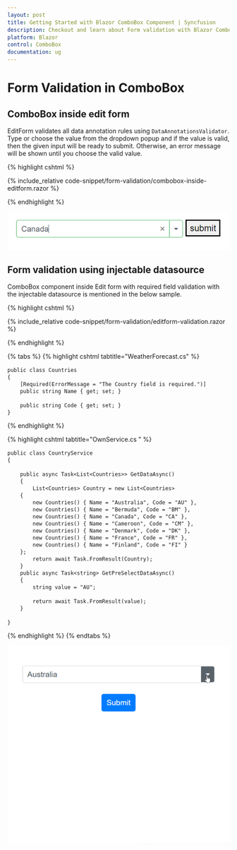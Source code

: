 ```yaml
---
layout: post
title: Getting Started with Blazor ComboBox Component | Syncfusion
description: Checkout and learn about Form validation with Blazor ComboBox component in Blazor Sever App and Blazor WebAssembly App.
platform: Blazor
control: ComboBox
documentation: ug
---
```


# Form Validation in ComboBox

## ComboBox inside edit form

EditForm validates all data annotation rules using `DataAnnotationsValidator`. Type or choose the value from the dropdown popup and if the value is valid, then the given input will be ready to submit. Otherwise, an error message will be shown until you choose the valid value. 

{% highlight cshtml %}

{% include_relative code-snippet/form-validation/combobox-inside-editform.razor %}

{% endhighlight %}

![Blazor ComboBox inside editform](./images/form-validation/blazor_combobox_inside-editform.png)

## Form validation using injectable datasource

ComboBox component inside Edit form with required field validation with the injectable datasource is mentioned in the below sample.

{% highlight cshtml %}

{% include_relative code-snippet/form-validation/editform-validation.razor %}

{% endhighlight %}

{% tabs %}
{% highlight cshtml tabtitle="WeatherForecast.cs" %}

    public class Countries
    {
        [Required(ErrorMessage = "The Country field is required.")]
        public string Name { get; set; }

        public string Code { get; set; }
    }

{% endhighlight %}

{% highlight cshtml tabtitle="OwnService.cs " %}

    public class CountryService
    {

        public async Task<List<Countries>> GetDataAsync()
        {
            List<Countries> Country = new List<Countries>
        {
            new Countries() { Name = "Australia", Code = "AU" },
            new Countries() { Name = "Bermuda", Code = "BM" },
            new Countries() { Name = "Canada", Code = "CA" },
            new Countries() { Name = "Cameroon", Code = "CM" },
            new Countries() { Name = "Denmark", Code = "DK" },
            new Countries() { Name = "France", Code = "FR" },
            new Countries() { Name = "Finland", Code = "FI" }
        };
            return await Task.FromResult(Country);
        }
        public async Task<string> GetPreSelectDataAsync()
        {
            string value = "AU";

            return await Task.FromResult(value);
        }

    }

{% endhighlight %}
{% endtabs %}

![Blazor ComboBox with editform validation](./images/form-validation/blazor_combobox_editform-validation.gif)
